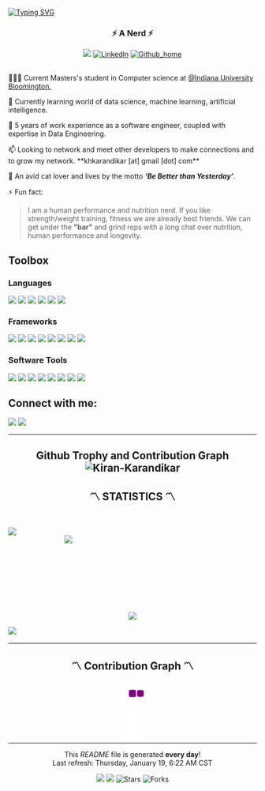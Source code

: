 <a href="https://git.io/typing-svg"><img src="https://readme-typing-svg.herokuapp.com?font=Fira+Code&pause=1000&center=true&vCenter=true&width=435&lines=Hi+there%2C+I'm+Kiran+Karandikar+%F0%9F%91%8B%F0%9F%8F%BE" alt="Typing SVG" /></a>

<h3 align="center">⚡ A Nerd ⚡</h3>
<div align="center">
  <a href="https://kiran-karandikar.netlify.app/" target="_blank"><img src="https://img.shields.io/badge/PORTFOLIO-6762A6?style=for-the-badge&logoColor=white alt="Portfolio" /></a>
  <a href="https://linkedin.com/in/kiran-karandikar" target="_blank"><img src="https://img.shields.io/badge/LinkedIn-0077b5?style=for-the-badge&logo=linkedin&logoColor=white" alt="LinkedIn" /></a>
  <a href="https://github.com/Kiran-Karandikar" target="_blank"><img src="https://komarev.com/ghpvc/?username=kiran-karandikar&style=for-the-badge&color=234524" alt="Github_home" /></a>
</div>
<br />
<div>
    <p>👩🏽‍💻 Current Masters's student in Computer science at <a href="https://luddy.indiana.edu/" target="_blank">@Indiana University Bloomington.</a></p>
    <p>📁 Currently learning world of data science, machine learning, artificial intelligence.</p>
    <p>🌲 5 years of work experience as a software engineer, coupled with expertise in Data Engineering.</p>
    <p>📫 Looking to network and meet other developers to make connections and to grow my network. **khkarandikar [at] gmail [dot] com**</p>
    <div>
    <p>💖 An avid cat lover and lives by the motto <strong><em>‘Be Better than Yesterday’</em></strong>.</p>
    <p>⚡ Fun fact:</p>
    <blockquote> I am a human performance and nutrition nerd. If you like strength/weight training, fitness we are already best friends. We can get under the <strong>"bar"</strong> and grind reps with a long chat over nutrition, human performance and longevity.</blockquote>
    </div>
</div>

<h2 align="Left">Toolbox</h2>
<h3>Languages</h3>
<span><img src="https://img.shields.io/badge/Python-3776AB?style=for-the-badge&logo=python&logoColor=white"/></span>
<span><img src="https://img.shields.io/badge/bash-tan?style=for-the-badge&logo=bash&logoColor=white" /></span>
<span><img src="https://img.shields.io/badge/R-grey?style=for-the-badge&logo=R&logoColor=white" /></span>
<span><img src="https://img.shields.io/badge/JavaScript-F7DF1E?style=for-the-badge&logo=javascript&logoColor=black" /></span>
<span><img src="https://img.shields.io/badge/html5%20-%23E34F26.svg?&style=for-the-badge&logo=html5&logoColor=white" /> </span>
<span><img src="https://img.shields.io/badge/css3%20-%231572B6.svg?&style=for-the-badge&logo=css3&logoColor=white" /></span>

<h3>Frameworks</h3>
<span><img src="https://img.shields.io/badge/djagno-green?style=for-the-badge&logo=django&logoColor=white" /></span>
<span><img src="https://img.shields.io/badge/Flask-black?style=for-the-badge&logo=flask&logoColor=white" /></span>
<span><img src="https://img.shields.io/badge/pandas-violet?style=for-the-badge&logo=pandas&logoColor=white" /></span>
<span><img src="https://img.shields.io/badge/Numpy-blue?style=for-the-badge&logo=numpy&logoColor=white"/></span>
<span><img src="https://img.shields.io/badge/spacy-blue?style=for-the-badge&logo=spacy&logoColor=white" /></span>
<span><img src="https://img.shields.io/badge/Scikit_learn-tan?style=for-the-badge&logo=Scikit-learn&logoColor=white" /></span>
<span><img src="https://img.shields.io/badge/seaborn-grey?style=for-the-badge&logo=seaborn&logoColor=white" /></span>
<span><img src="https://img.shields.io/badge/node.js%20-%2343853D.svg?&style=for-the-badge&logo=node.js&logoColor=white" /></span>

<h3>Software Tools</h3>
<span><img src="https://img.shields.io/badge/Pycharm-yellow?style=for-the-badge&logo=PyCharm&logoColor=white"/></span>
<span><img src="https://img.shields.io/badge/Jupyter-orange?style=for-the-badge&logo=Jupyter&logoColor=white"/></span>
<span><img src="https://img.shields.io/badge/Visual_Studio_Code-0078D4?style=for-the-badge&logo=visual%20studio%20code&logoColor=white" /></span>
<span><img src="https://img.shields.io/badge/git%20-%23F05033.svg?&style=for-the-badge&logo=git&logoColor=white"/></span>
<span><img src="https://img.shields.io/badge/github%20-%23121011.svg?&style=for-the-badge&logo=github&logoColor=white"/></span>
<span><img src="https://img.shields.io/badge/Vim-purple?style=for-the-badge&logo=Vim&logoColor=white"/></span>
<span><img src="https://img.shields.io/badge/Docker-0078D4?style=for-the-badge&logo=docker&logoColor=white"/></span>
<span><img src="https://img.shields.io/badge/Vagrant-0078D4?style=for-the-badge&logo=vagrant&logoColor=white"/></span>
<br />

<h2 align="Left">Connect with me:</h2>
<span><a href="https://linkedin.com/in/kiran-karandikar"><img src="https://img.shields.io/badge/linkedin-0078D4?style=for-the-badge&logo=linkedin&logoColor=white"/></a></span>
<span><a href="mailto:khkarandikar@gmail.com"><img src="https://img.shields.io/badge/Gmail-red?style=for-the-badge&logo=Gmail&logoColor=white"/></a></span>
<br />

<!-- TODO.......... -->
<!-- <h2 align="center">About Me</h2>
<div align="center"><img alt="" src="" /></div> -->

<!-- <h2 align="center">Interests</h2>

🏫 --?

- ??

💻 ??

- ??

✨ ??

- ??

🌲 Animal Crossing

- ?? -->

---
<h2 align="center">Github Trophy and Contribution Graph
  <img src="https://github-profile-trophy.vercel.app/?username=kiran-karandikar&theme=darkhub&no-frame=true" alt="Kiran-Karandikar"/>
</h2>

<h2 align="center">〽️ STATISTICS 〽️</h2>
<br>
<p align=center>
  <div align=center>
    <!-- S t r e a k -->
    <a href="https://git.io/streak-stats" title="Go to Source"><img align="left" width=390 src="https://github-readme-streak-stats.herokuapp.com?user=kiran-karandikar&theme=dark&date_format=M%20j%5B%2C%20Y%5D" /></a>
    <!-- Commit and Stars -->
    <img align="right" width=390 src="https://github-readme-stats.vercel.app/api/?username=kiran-karandikar&count_private=true&theme=tokyonight&showicons=true"/>
  </div>
  <br><br><br><br><br><br><br><br><br>
  <div align=center>
    <!-- most used language -->
    <a href="https://github.com/anuraghazra/github-readme-stats"><img width=325 align="center" src="https://github-readme-stats.vercel.app/api/top-langs/?username=kiran-karandikar&langs_count=5&theme=tokyonight&title_color=61dafb&text_color=ffffff&icon_color=61dafb&bg_color=20232a&langs_count=8&layout=compact&border_color=61dafb&hide_border=true" /></a>
  </div>
</p>
<!-- Profile Tracker -->
<!-- https://yhype.me/github/profile-views -->

[![](https://hit.yhype.me/github/profile?user_id=38068652)]()

<hr>
<h2 align="center">〽️ Contribution Graph 〽️</h2>
<div align=center>
<img align="center" src="https://github.com/kiran-karandikar/kiran-karandikar/blob/output/github-contribution-grid-snake.gif" alt="Contribution-Grid-Snake"/>
</div>
<hr>

<p align="center">This <i>README</i> file is generated <b>every day</b>!</br>Last refresh: Thursday, January 19, 6:22 AM CST <br/>
<p align="center">
<img src="https://github.com/kiran-karandikar/kiran-karandikar/workflows/README%20build/badge.svg" />
<img src="https://api.netlify.com/api/v1/badges/9951730d-f05c-4438-b7c8-945def7bdcef/deploy-status" />
<img alt="Stars" src="https://img.shields.io/github/stars/kiran-karandikar/kiran-karandikar?style=for-the-badge&labelColor=343b41"/>
<img alt="Forks" src="https://img.shields.io/github/forks/kiran-karandikar/kiran-karandikar?style=for-the-badge&labelColor=343b41"/></p>
